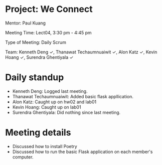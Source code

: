 # Project: We Connect
Mentor: Paul Kuang

Meeting Time: Lect04, 3:30 pm - 4:45 pm

Type of Meeting: Daily Scrum

Team: Kenneth Deng ✓, Thanawat Techaumnuaiwit ✓, Alon Katz ✓, Kevin Hoang ✓, Surendra Ghentiyala ✓

# Daily standup
- Kenneth Deng: Logged last meeting.
- Thanawat Techaumnuaiwit: Added basic flask appllication.
- Alon Katz: Caught up on hw02 and lab01
- Kevin Hoang: Caught up on lab01
- Surendra Ghentiyala: Did nothing since last meeting.


# Meeting details
- Discussed how to install Poetry
- Discussed how to run the basic Flask application on each member's computer.
